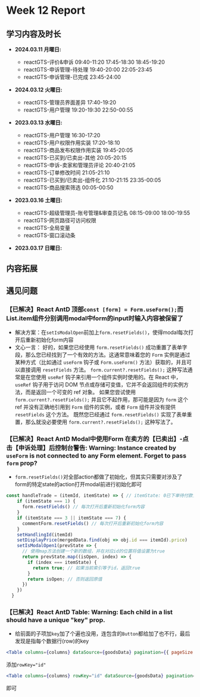 # Week 12 Report

## 学习内容及时长

* **2024.03.11 月曜日:** 
  * reactGTS-评价&申诉 09:40-11:20 17:45-18:30 18:45-19:20
  * reactGTS-申诉管理-待处理 19:40-20:00 22:05-23:45
  * reactGTS-申诉管理-已完成 23:45-24:00

* **2024.03.12 火曜日:** 
  * reactGTS-管理员界面差异 17:40-19:20
  * reactGTS-用户管理 19:20-19:30 22:50-00:55

* **2023.03.13 水曜日:** 
  * reactGTS-用户管理 16:30-17:20
  * reactGTS-用户权限作用实装 17:20-18:10
  * reactGTS-商品发布权限作用实装 19:45-20:05
  * reactGTS-已买到/已卖出-其他 20:05-20:15
  * reactGTS-申诉-卖家和管理员评论 20:40-21:05
  * reactGTS-订单修改时间 21:05-21:10
  * reactGTS-已买到/已卖出-组件化 21:10-21:15 23:35-00:05
  * reactGTS-商品搜索筛选 00:05-00:50

* **2023.03.16 土曜日:** 
  * reactGTS-超级管理员-账号管理&审查员记名 08:15-09:00 18:00-19:55
  * reactGTS-网页路径可访问权限 
  * reactGTS-全局变量 
  * reactGTS-窗口滚动条 

* **2023.03.17 日曜日:** 

## 内容拓展


## 遇见问题
### 【已解决】React AntD 顶部`const [form] = Form.useForm();`而List.item组件分别调用modal中form的input时输入内容被保留了
* 解决方案：在`setIsModalOpen`前加上`form.resetFields()`，使得modal每次打开后重新初始化form内容
* 文心一言：
好的，如果您已经使用 `form.resetFields()` 成功重置了表单字段，那么您已经找到了一个有效的方法。这通常意味着您的 `Form` 实例是通过某种方式（比如通过 `useForm` 钩子或 `Form.useForm()` 方法）获取的，并且可以直接调用 `resetFields` 方法。
`form.current?.resetFields();` 这种写法通常是在您使用 `useRef` 钩子来引用一个组件实例时使用的。在 React 中，`useRef` 钩子用于访问 DOM 节点或存储可变值，它并不会返回组件的实例方法，而是返回一个可变的 ref 对象。
如果您尝试使用 `form.current?.resetFields();` 并且它不起作用，那可能是因为 `form` 这个 ref 并没有正确地引用到 `Form` 组件的实例，或者 `Form` 组件并没有提供 `resetFields` 这个方法。
既然您已经通过 `form.resetFields()` 实现了表单重置，那么就没必要使用 `form.current?.resetFields();` 这种写法了。
### 【已解决】React AntD Modal中使用Form 在卖方的【已卖出】-点击【申诉处理】后控制台警告: Warning: Instance created by `useForm` is not connected to any Form element. Forget to pass `form` prop?
* `form.resetFields()`对全部action都做了初始化，但其实只需要对涉及了form的特定state的action打开modal前进行初始化即可
```jsx
const handleTrade = (itemId, itemState) => { // itemState: 0已下单待付款，1已付款待发货，2待收货，3待评价，4退款中，5已取消
    if (itemState === 1) {
      form.resetFields() // 每次打开后重新初始化form内容
    }
    if (itemState === 3 || itemState === 7) {
      commentForm.resetFields() // 每次打开后重新初始化form内容
    }
    setHandlingId(itemId)
    setDisplayPrice(mergedData.find(obj => obj.id === itemId).price)
    setIsModalOpen1(prevState => {
      // 使用map方法创建一个新的数组，并在对应id的位置将值设置为true
      return prevState.map((isOpen, index) => {
        if (index === itemState) {
          return true; // 如果当前索引等于id，返回true
        }
        return isOpen; // 否则返回原值
      })
    })
  }
```
### 【已解决】React AntD Table: Warning: Each child in a list should have a unique "key" prop.
* 给前面的子项加`key`加了个遍也没用，连包含的`Button`都给加了也不行，最后发现是指每个数据行(row)的key
```jsx
<Table columns={columns} dataSource={goodsData} pagination={{ pageSize: 5 }} />
```
添加`rowKey="id"`
```jsx
<Table columns={columns} rowKey="id" dataSource={goodsData} pagination={{ pageSize: 5 }} />
```
即可